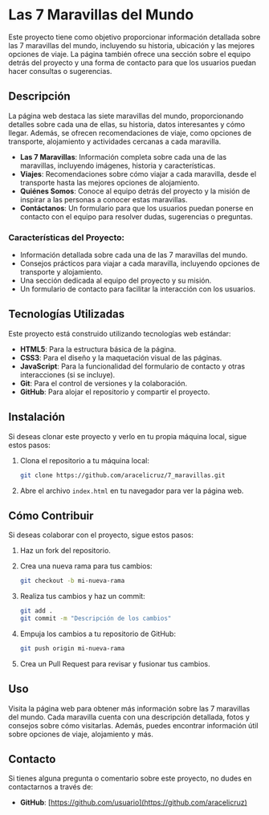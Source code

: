 # Las 7 Maravillas del Mundo

Este proyecto tiene como objetivo proporcionar información detallada sobre las 7 maravillas del mundo, incluyendo su historia, ubicación y las mejores opciones de viaje. La página también ofrece una sección sobre el equipo detrás del proyecto y una forma de contacto para que los usuarios puedan hacer consultas o sugerencias.

## Descripción

La página web destaca las siete maravillas del mundo, proporcionando detalles sobre cada una de ellas, su historia, datos interesantes y cómo llegar. Además, se ofrecen recomendaciones de viaje, como opciones de transporte, alojamiento y actividades cercanas a cada maravilla.

- **Las 7 Maravillas**: Información completa sobre cada una de las maravillas, incluyendo imágenes, historia y características.
- **Viajes**: Recomendaciones sobre cómo viajar a cada maravilla, desde el transporte hasta las mejores opciones de alojamiento.
- **Quiénes Somos**: Conoce al equipo detrás del proyecto y la misión de inspirar a las personas a conocer estas maravillas.
- **Contáctanos**: Un formulario para que los usuarios puedan ponerse en contacto con el equipo para resolver dudas, sugerencias o preguntas.

### Características del Proyecto:
- Información detallada sobre cada una de las 7 maravillas del mundo.
- Consejos prácticos para viajar a cada maravilla, incluyendo opciones de transporte y alojamiento.
- Una sección dedicada al equipo del proyecto y su misión.
- Un formulario de contacto para facilitar la interacción con los usuarios.

## Tecnologías Utilizadas

Este proyecto está construido utilizando tecnologías web estándar:

- **HTML5**: Para la estructura básica de la página.
- **CSS3**: Para el diseño y la maquetación visual de las páginas.
- **JavaScript**: Para la funcionalidad del formulario de contacto y otras interacciones (si se incluye).
- **Git**: Para el control de versiones y la colaboración.
- **GitHub**: Para alojar el repositorio y compartir el proyecto.

## Instalación

Si deseas clonar este proyecto y verlo en tu propia máquina local, sigue estos pasos:

1. Clona el repositorio a tu máquina local:
    ```bash
    git clone https://github.com/aracelicruz/7_maravillas.git

2. Abre el archivo `index.html` en tu navegador para ver la página web.

## Cómo Contribuir

Si deseas colaborar con el proyecto, sigue estos pasos:

1. Haz un fork del repositorio.
2. Crea una nueva rama para tus cambios:
    ```bash
    git checkout -b mi-nueva-rama
    ```

3. Realiza tus cambios y haz un commit:
    ```bash
    git add .
    git commit -m "Descripción de los cambios"
    ```

4. Empuja los cambios a tu repositorio de GitHub:
    ```bash
    git push origin mi-nueva-rama
    ```

5. Crea un Pull Request para revisar y fusionar tus cambios.

## Uso

Visita la página web para obtener más información sobre las 7 maravillas del mundo. Cada maravilla cuenta con una descripción detallada, fotos y consejos sobre cómo visitarlas. Además, puedes encontrar información útil sobre opciones de viaje, alojamiento y más.


## Contacto

Si tienes alguna pregunta o comentario sobre este proyecto, no dudes en contactarnos a través de:

- **GitHub**: [https://github.com/usuario](https://github.com/aracelicruz)

